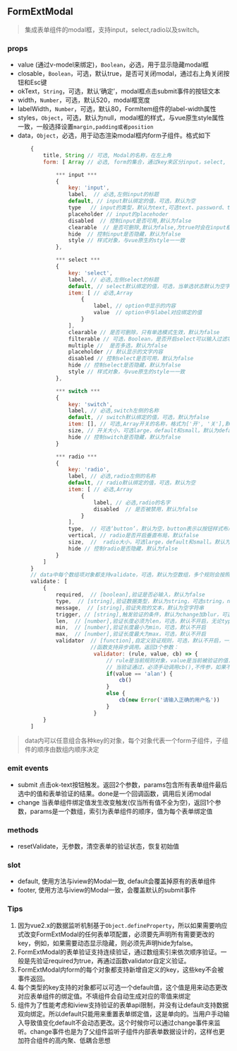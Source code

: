 ## FormExtModal
> 集成表单组件的modal框，支持input，select,radio以及switch。
### props

* value (通过v-model来绑定)，`Boolean`，必选，用于显示隐藏modal框
* closable，`Boolean`，可选，默认true，是否可关闭modal，通过右上角关闭按钮和Esc键
* okText，`String`，可选，默认‘确定’，modal框点击submit事件的按钮文本
* width，`Number`，可选，默认520，modal框宽度
* labelWidth，`Number`，可选，默认80，FormItem组件的label-width属性
* styles，`Object`，可选，默认为null，modal框的样式，与vue原生style属性一致，一般选择设置`margin,padding或者position`  
* data，`Object`，必选，用于动态渲染modal框内form子组件。格式如下
    ```javascript
        {
            title, String // 可选, Modal的名称，在左上角
            form: [ Array // 必选, form的集合，通过key来区分input，select, radio和switch

                *** input ***
                {   
                    key: 'input',
                    label,  // 必选,左侧input的标题
                    default, // input默认绑定的值，可选，默认为空
                    type   // input的类型，默认为text,可选text、password、textarea、url、email、date
                    placeholder // input的placehoder
                    disabled  // 控制input是否可用,默认为false
                    clearable  // 是否可删除,默认为false,为true时会在input框内显示一个可以删除的icon
                    hide  // 控制input是否隐藏，默认为false
                    style // 样式对象，与vue原生的style一一致
                },

                *** select ***
                {
                    key: 'select',
                    label, // 必选,左侧select的标题
                    default, // select默认绑定的值，可选，当单选状态默认为空字符串，多选状态默认为空数组
                    item: [ // 必选,Array
                        {
                            label, // option中显示的内容
                            value  // option中与label对应绑定的值
                        }
                    ],
                    clearable // 是否可删除，只有单选模式生效，默认为false
                    filterable // 可选，Boolean，是否开启select可以输入过滤功能，只对select生效，默认为false
                    multiple //  是否多选，默认为false
                    placeholder // 默认显示的文字内容
                    disabled // 控制select是否可用，默认为false
                    hide // 控制select是否隐藏，默认为false
                    style // 样式对象，与vue原生的style一一致
                },

                *** switch ***
                {
                    key: 'switch',
                    label, // 必选,switch左侧的名称
                    default, // switch默认绑定的值，可选，默认为false
                    item: [], // 可选,Array开关的名称，格式为['开', '关'],默认为空字符串
                    size, // 开关大小，可选large，default和small。默认为default
                    hide // 控制switch是否隐藏，默认为false
                }

                *** radio ***
                {
                    key: 'radio',
                    label, // 必选,radio左侧的名称
                    default, // radio默认绑定的值，可选，默认为空
                    item: [ // 必选,Array
                        {
                            label, // 必选,radio的名字
                            disabled  // 是否被禁用，默认为false
                        }
                    ],
                    type,  // 可选‘button’，默认为空，button表示以按钮样式布局
                    vertical, // radio是否开启垂直布局，默认false
                    size,  //  radio大小，可选large，default和small。默认为default
                    hide // 控制radio是否隐藏，默认为false
                }
            ]
        }
        // data中每个数组项对象都支持validate，可选，默认为空数组，多个规则会按照顺序依次表单验证，格式如下：
        validate： [
            { 
                required,  // [boolean],验证是否必输入，默认为false
                type,  // [string],验证数据类型，默认为string，可选string，number，method(函数)，boolean，integer(整形)，float(浮点型)，array，object，date(Date对象)，url(网址字符串)和email(邮箱字符串)
                message,  // [string],验证失败的文本，默认为空字符串
                trigger, // [string],触发验证的条件，默认为change加blur，可选blur和change事件
                len,  // [number],验证长度必须为len，可选，默认不开启，无论type是什么类型，都默认调用length属性
                min,  // [number],验证长度最小为min，可选，默认不开启
                max,  // [number],验证长度最大为max，可选，默认不开启
                validator  // [function],自定义验证规则，可选，默认不开启，一旦开启，除了message和trigger，其余都失效。message和trigger会覆盖自定义函数配置
                           //函数支持异步调用。返回3个参数：
                            validator: (rule, value, cb) => {
                                // rule是当前规则对象，value是当前被验证的值，cb是个回调函数
                                // 当验证通过，必须手动调用cb(),不传参，如果不通过，调用cb(Error),参数必须为一个Error对象
                                if(value == 'alan') {
                                    cb()
                                }
                                else {
                                    cb(new Error('请输入正确的用户名'))
                                }
                            }
            }
        ]
    ```
> data内可以任意组合各种key的对象，每个对象代表一个form子组件，子组件的顺序由数组内顺序决定

### emit events
* submit 点击ok-text按钮触发。返回2个参数，params包含所有表单组件最后选中的值和表单验证的结果。done是一个回调函数，调用后关闭modal
* change 当表单组件绑定值发生改变触发(仅当所有值不全为空)，返回1个参数，params是一个数组，索引为表单组件的顺序，值为每个表单绑定值

### methods
* resetValidate，无参数，清空表单的验证状态，恢复初始值

### slot
* default, 使用方法与iview的Modal一致, default会覆盖掉原有的表单组件
* footer, 使用方法与iview的Modal一致，会覆盖默认的submit事件

### Tips
1. 因为vue2.x的数据监听机制基于`Object.defineProperty`，所以如果需要响应式改变FormExtModal的任何表单项配置，必须要先声明所有需要更改的key，例如，如果需要动态显示隐藏，则必须先声明hide为false。
2. FormExtModal的表单验证支持连续验证，通过数组索引来依次顺序验证。一般是先验证required为true，再通过函数validator自定义验证。
3. FormExtModal内form的每个对象都支持新增自定义的key，这些key不会被事件返回。
4. 每个类型的key支持的对象都可以可选一个default值，这个值是用来动态更改对应表单组件的绑定值。不填组件会自动生成对应的零值来绑定
5. 组件为了性能考虑和iview支持验证的表单api限制，并没有让default支持数据双向绑定。所以default只能用来重置表单绑定值，这是单向的。当用户手动输入导致值变化default不会动态更改。这个时候你可以通过change事件来监听。change事件也是为了父组件监听子组件内部表单数据设计的，这样也更加符合组件的高内聚、低耦合思想
